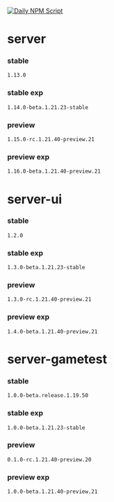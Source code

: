 [![Daily NPM Script](https://github.com/WavePlayz/minecraft-npms-auto/actions/workflows/fetch.yml/badge.svg)](https://github.com/WavePlayz/minecraft-npms-auto/actions/workflows/fetch.yml)
# server
### stable
```
1.13.0
```
### stable exp
```
1.14.0-beta.1.21.23-stable
```
### preview
```
1.15.0-rc.1.21.40-preview.21
```
### preview exp
```
1.16.0-beta.1.21.40-preview.21
```


# server-ui
### stable
```
1.2.0
```
### stable exp
```
1.3.0-beta.1.21.23-stable
```
### preview
```
1.3.0-rc.1.21.40-preview.21
```
### preview exp
```
1.4.0-beta.1.21.40-preview.21
```


# server-gametest
### stable
```
1.0.0-beta.release.1.19.50
```
### stable exp
```
1.0.0-beta.1.21.23-stable
```
### preview
```
0.1.0-rc.1.21.40-preview.20
```
### preview exp
```
1.0.0-beta.1.21.40-preview.21
```


